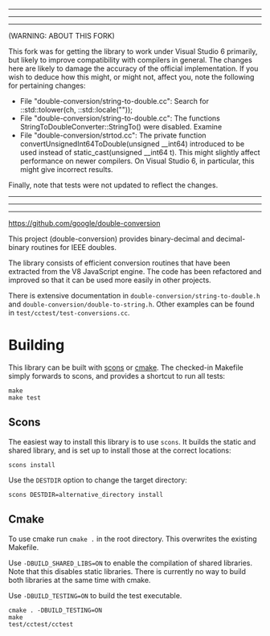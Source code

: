 -----------------------------------------------------------------------------
-----------------------------------------------------------------------------
-----------------------------------------------------------------------------
(WARNING: ABOUT THIS FORK)

This fork was for getting the library to work under Visual Studio 6 primarily, but
likely to improve compatibility with compilers in general. The changes here
are likely to damage the accuracy of the official implementation. If you wish
to deduce how this might, or might not, affect you, note the following for
pertaining changes:

- File "double-conversion/string-to-double.cc": Search for
		::std::tolower(ch, ::std::locale(""));
- File "double-conversion/string-to-double.cc": The functions 
		StringToDoubleConverter::StringTo() were disabled. Examine 
- File "double-conversion/strtod.cc": The private function 
		convertUnsignedInt64ToDouble(unsigned __int64) introduced to be used
		instead of static_cast<double>(unsigned __int64 t). This might 
		slightly affect performance on newer compilers. On Visual Studio 6, 
		in particular, this might give incorrect results.

Finally, note that tests were not updated to reflect the changes.

-----------------------------------------------------------------------------
-----------------------------------------------------------------------------
-----------------------------------------------------------------------------



https://github.com/google/double-conversion

This project (double-conversion) provides binary-decimal and decimal-binary
routines for IEEE doubles.

The library consists of efficient conversion routines that have been extracted
from the V8 JavaScript engine. The code has been refactored and improved so that
it can be used more easily in other projects.

There is extensive documentation in `double-conversion/string-to-double.h` and
`double-conversion/double-to-string.h`. Other examples can be found in
`test/cctest/test-conversions.cc`.


Building
========

This library can be built with [scons][0] or [cmake][1].
The checked-in Makefile simply forwards to scons, and provides a
shortcut to run all tests:

    make
    make test

Scons
-----

The easiest way to install this library is to use `scons`. It builds
the static and shared library, and is set up to install those at the
correct locations:

    scons install

Use the `DESTDIR` option to change the target directory:

    scons DESTDIR=alternative_directory install

Cmake
-----

To use cmake run `cmake .` in the root directory. This overwrites the
existing Makefile.

Use `-DBUILD_SHARED_LIBS=ON` to enable the compilation of shared libraries.
Note that this disables static libraries. There is currently no way to
build both libraries at the same time with cmake.

Use `-DBUILD_TESTING=ON` to build the test executable.

    cmake . -DBUILD_TESTING=ON
    make
    test/cctest/cctest

[0]: http://www.scons.org/
[1]: https://cmake.org/
